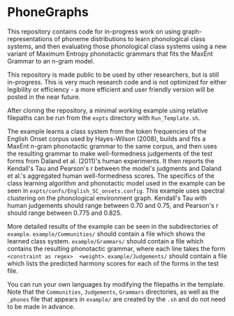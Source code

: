 # PhoneGraphs

This repository contains code for in-progress work on using graph-representations of phoneme distributions to learn phonological class systems, and then evaluating those phonological class systems using a new variant of Maximum Entropy phonotactic grammars that fits the MaxEnt Grammar to an n-gram model. 

This repository is made public to be used by other researchers, but is still in-progress. This is very much research code and is not optimized for either legibility or efficiency - a more efficient and user friendly version will be posted in the near future. 

After cloning the repository, a minimal working example using relative filepaths can be run from the `expts` directory with `Run_Template.sh`.

The example learns a class system from the token frequencies of the English Onset corpus used by Hayes-Wilson (2008), builds and fits a MaxEnt n-gram phonotactic grammar to the same corpus, and then uses the resulting grammar to make well-formedness judgements of the test forms from Daland et al. (2011)'s human experiments. It then reports the Kendall's Tau and Pearson's r between the model's judgments and Daland et al.'s aggregated human well-formedness scores. The specifics of the class learning algorithm and phonotactic model used in the example can be seen in `expts/confs/English_SC_onsets.config`. This example uses spectral clustering on the phonological environment graph. Kendall's Tau with human judgements should range between 0.70 and 0.75, and Pearson's r should range between 0.775 and 0.825. 

More detailed results of the example can be seen in the subdirectories of `example`. `example/Communities/` should contain a file which shows the learned class system. `example/Grammars/` should contain a file which contains the resulting phonotactic grammar, where each line takes the form `<constraint as regex>  <weight>`. `example/Judgements/` should contain a file which lists the predicted harmony scores for each of the forms in the test file. 

You can run your own languages by modifying the filepaths in the template. Note that the `Communities`, `Judgements`, `Grammars` directories, as well as the `_phones` file that appears in `example/` are created by the `.sh` and do not need to be made in advance. 



